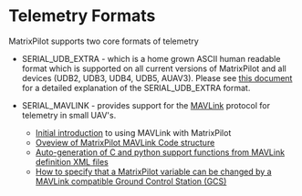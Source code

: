 # Telemetry Formats

MatrixPilot supports two core formats of telemetry

  * SERIAL\_UDB\_EXTRA - which is a home grown ASCII human readable format which is supported on all current versions of MatrixPilot and all devices (UDB2, UDB3, UDB4, UDB5, AUAV3). Please see [this document](https://docs.google.com/document/pub?id=1bPovneDV1UXBBEQE6yC3Ms9CCI_wmecLGtVzUkJeoIw) for a detailed explanation of the SERIAL\_UDB\_EXTRA format.

  * SERIAL\_MAVLINK - provides support for the [MAVLink](http://www.qgroundcontrol.org/mavlink/start) protocol for telemetry in small UAV's.
    * [Initial introduction](UsingMAVLINK.md) to using MAVLink with MatrixPilot
    * [Oveview of MatrixPilot MAVLink Code structure](MavlinkCodeStructure.md)
    * [Auto-generation of C and python support functions from MAVLink definition XML files](MavlinkGeneratingHeaders.md)
    * [How to specify that a MatrixPilot variable can be changed by a MAVLink compatible Ground Control Station (GCS)](MavlinkAddingParametersToReadOrWrite.md)